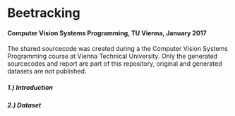 # Beetracking
#### Computer Vision Systems Programming, TU Vienna, January 2017

The shared sourcecode was created during a the Computer Vision Systems Programming course at Vienna Technical University. 
Only the generated sourcecodes and report are part of this repository, original and generated datasets are not published. 

##### 1.) Introduction

##### 2.) Dataset

